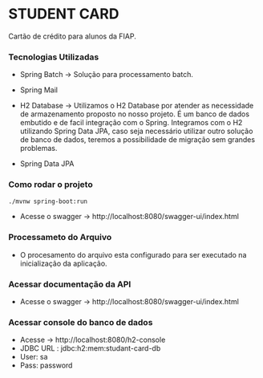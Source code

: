 # STUDENT CARD
Cartão de crédito para alunos da FIAP.


### Tecnologias Utilizadas

- Spring Batch 
   -> Solução para processamento batch.

- Spring Mail

- H2 Database
  -> Utilizamos o H2 Database por atender as necessidade de armazenamento proposto no nosso projeto. É um banco de dados embutido e de facil integração
  com o Spring. Integramos com o H2 utilizando Spring Data JPA, caso seja necessário utilizar outro solução de banco de dados, teremos a 
  possibilidade de migração sem grandes problemas. 

- Spring Data JPA

### Como rodar o projeto

```bash
./mvnw spring-boot:run
```

-  Acesse o swagger -> http://localhost:8080/swagger-ui/index.html

### Processameto do Arquivo
- O procesamento do arquivo esta configurado para ser executado na inicialização da aplicação.


### Acessar documentação da API
-  Acesse o swagger -> http://localhost:8080/swagger-ui/index.html


### Acessar console do banco de dados 
- Acesse -> http://localhost:8080/h2-console
- JDBC URL : jdbc:h2:mem:studant-card-db
- User: sa 
- Pass: password

